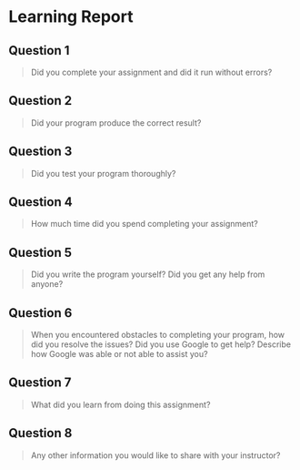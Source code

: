 # Learning Report

## Question 1

> Did you complete your assignment and did it run without errors?

## Question 2

> Did your program produce the correct result?

## Question 3

> Did you test your program thoroughly?

## Question 4

> How much time did you spend completing your assignment?

## Question 5

> Did you write the program yourself? Did you get any help from anyone?

## Question 6

> When you encountered obstacles to completing your program, how did you resolve
  the issues? Did you use Google to get help? Describe how Google was able or
  not able to assist you?

## Question 7

> What did you learn from doing this assignment?

## Question 8

> Any other information you would like to share with your instructor?
